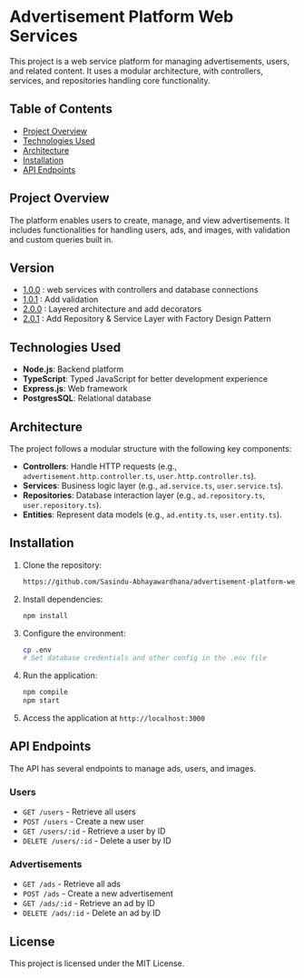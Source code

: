 # Advertisement Platform Web Services

This project is a web service platform for managing advertisements, users, and related content. It uses a modular architecture, with controllers, services, and repositories handling core functionality.

## Table of Contents
- [Project Overview](#project-overview)
- [Technologies Used](#technologies-used)
- [Architecture](#architecture)
- [Installation](#installation)
- [API Endpoints](#api-endpoints)


## Project Overview
The platform enables users to create, manage, and view advertisements. It includes functionalities for handling users, ads, and images, with validation and custom queries built in.

## Version
- [1.0.0](https://github.com/Sasindu-Abhayawardhana/advertisement-platform-web-services-project/commit/78cf92709ccbfa1b6da56ce835c5063256b175cb) : web services with controllers and database connections
- [1.0.1](https://github.com/Sasindu-Abhayawardhana/advertisement-platform-web-services-project/commit/21d8b0149854200cc6b13cdbf34e054ee2f69b2b) : Add validation
- [2.0.0](https://github.com/Sasindu-Abhayawardhana/advertisement-platform-web-services-project/commit/2cf0fc7531ef3f9eabc0fc8f32d6b251a08fd0f3) : Layered architecture and add decorators
- [2.0.1](https://github.com/Sasindu-Abhayawardhana/advertisement-platform-web-services-project/commit/799e13cfbb12e8da9de336a4f39115bf16582e39) : Add Repository & Service Layer with Factory Design Pattern


## Technologies Used
- **Node.js**: Backend platform
- **TypeScript**: Typed JavaScript for better development experience
- **Express.js**: Web framework
- **PostgresSQL**: Relational database

## Architecture
The project follows a modular structure with the following key components:

- **Controllers**: Handle HTTP requests (e.g., `advertisement.http.controller.ts`, `user.http.controller.ts`).
- **Services**: Business logic layer (e.g., `ad.service.ts`, `user.service.ts`).
- **Repositories**: Database interaction layer (e.g., `ad.repository.ts`, `user.repository.ts`).
- **Entities**: Represent data models (e.g., `ad.entity.ts`, `user.entity.ts`).


## Installation
1. Clone the repository:
   ```bash
   https://github.com/Sasindu-Abhayawardhana/advertisement-platform-web-services-project.git
   ```
2. Install dependencies:
   ```bash
   npm install
   ```
3. Configure the environment:
   ```bash
   cp .env
   # Set database credentials and other config in the .env file
   ```

4. Run the application:
   ```bash
   npm compile
   npm start
   ```
5. Access the application at `http://localhost:3000`


## API Endpoints
The API has several endpoints to manage ads, users, and images.

### Users
- `GET /users` - Retrieve all users
- `POST /users` - Create a new user
- `GET /users/:id` - Retrieve a user by ID
- `DELETE /users/:id` - Delete a user by ID

### Advertisements
- `GET /ads` - Retrieve all ads
- `POST /ads` - Create a new advertisement
- `GET /ads/:id` - Retrieve an ad by ID
- `DELETE /ads/:id` - Delete an ad by ID


## License
This project is licensed under the MIT License.